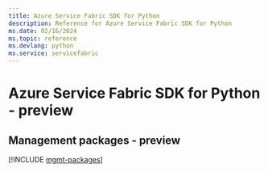 ```yaml
---
title: Azure Service Fabric SDK for Python
description: Reference for Azure Service Fabric SDK for Python
ms.date: 02/16/2024
ms.topic: reference
ms.devlang: python
ms.service: servicefabric
---
```

# Azure Service Fabric SDK for Python - preview

## Management packages - preview
[!INCLUDE [mgmt-packages](service-fabric-mgmt-index.md)]